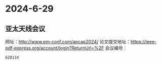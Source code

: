 # 2024-6-29
## 亚太天线会议
网址：http://www.em-conf.com/apcap2024/
论文提交地址：https://ieee-pdf-express.org/account/login?ReturnUrl=%2F
会议编号：
```
62011X
```
